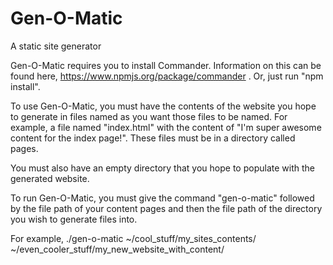 Gen-O-Matic
===========

A static site generator

Gen-O-Matic requires you to install Commander. Information on this can be found here, https://www.npmjs.org/package/commander . Or, just run "npm install".

To use Gen-O-Matic, you must have the contents of the website you hope to generate in files named as you want those files to be named. For example, a file named "index.html" with the content of "I'm super awesome content for the index page!". These files must be in a directory called pages.

You must also have an empty directory that you hope to populate with the generated website.

To run Gen-O-Matic, you must give the command "gen-o-matic" followed by the file path of your content pages and then the file path of the directory you wish to generate files into.

For example,
./gen-o-matic ~/cool_stuff/my_sites_contents/ ~/even_cooler_stuff/my_new_website_with_content/
